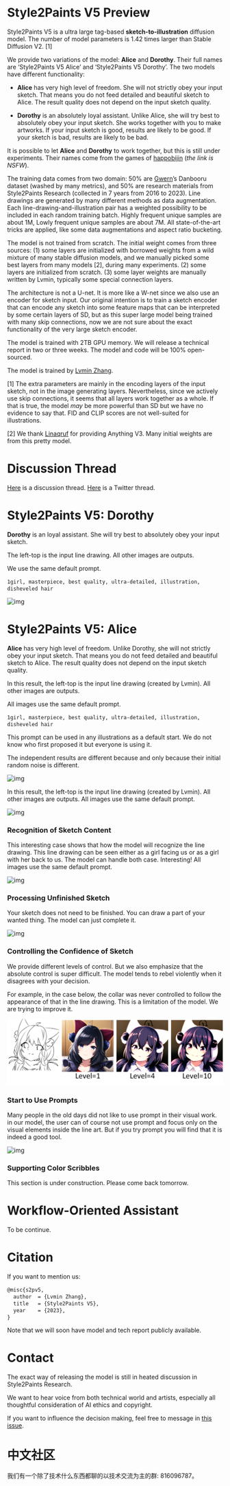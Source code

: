# Style2Paints V5 Preview

Style2Paints V5 is a ultra large tag-based **sketch-to-illustration** diffusion model. The number of model parameters is 1.42 times larger than Stable Diffusion V2. [1]

We provide two variations of the model: **Alice** and **Dorothy**. Their full names are ‘Style2Paints V5 Alice’ and ‘Style2Paints V5 Dorothy’. The two models have different functionality:

* **Alice** has very high level of freedom. She will not strictly obey your input sketch. That means you do not feed detailed and beautiful sketch to Alice. The result quality does not depend on the input sketch quality.

* **Dorothy** is an absolutely loyal assistant. Unlike Alice, she will try best to absolutely obey your input sketch. She works together with you to make artworks. If your input sketch is good, results are likely to be good. If your sketch is bad, results are likely to be bad.

It is possible to let **Alice** and **Dorothy** to work together, but this is still under experiments. Their names come from the games of [happobijin](https://twitter.com/happobijin) (*the link is NSFW*).

The training data comes from two domain: 50% are [Gwern](https://www.gwern.net/)’s Danbooru dataset (washed by many metrics), and 50% are research materials from Style2Paints Research (collected in 7 years from 2016 to 2023). Line drawings are generated by many different methods as data augmentation. Each line-drawing-and-illustration pair has a weighted possibility to be included in each random training batch. Highly frequent unique samples are about 1M, Lowly frequent unique samples are about 7M. All state-of-the-art tricks are applied, like some data augmentations and aspect ratio bucketing.

The model is not trained from scratch. The initial weight comes from three sources: (1) some layers are initialized with borrowed weights from a wild mixture of many stable diffusion models, and we manually picked some best layers from many models [2], during many experiments. (2) some layers are initialized from scratch. (3) some layer weights are manually written by Lvmin, typically some special connection layers.

The architecture is not a U-net. It is more like a W-net since we also use an encoder for sketch input. Our original intention is to train a sketch encoder that can encode any sketch into some feature maps that can be interpreted by some certain layers of SD, but as this super large model being trained with many skip connections, now we are not sure about the exact functionality of the very large sketch encoder. 

The model is trained with 2TB GPU memory. We will release a technical report in two or three weeks. The model and code will be 100% open-sourced. 

The model is trained by [Lvmin Zhang](https://lllyasviel.github.io/Style2PaintsResearch/lvmin).

[1] The extra parameters are mainly in the encoding layers of the input sketch, not in the image generating layers. Nevertheless, since we actively use skip connections, it seems that all layers work together as a whole. If that is true, the model *may* be more powerful than SD but we have no evidence to say that. FID and CLIP scores are not well-suited for illustrations.

[2] We thank [Linaqruf](https://huggingface.co/Linaqruf) for providing Anything V3. Many initial weights are from this pretty model.

# Discussion Thread

[Here](https://github.com/lllyasviel/style2paints/issues/205) is a discussion thread. [Here](https://twitter.com/lvminzhang) is a Twitter thread.

# Style2Paints V5: Dorothy

**Dorothy** is an loyal assistant. She will try best to absolutely obey your input sketch. 

The left-top is the input line drawing. All other images are outputs.

We use the same default prompt.

    1girl, masterpiece, best quality, ultra-detailed, illustration, disheveled hair
  
![img](imgs/7.png)

# Style2Paints V5: Alice

**Alice** has very high level of freedom. Unlike Dorothy, she will not strictly obey your input sketch. That means you do not feed detailed and beautiful sketch to Alice. The result quality does not depend on the input sketch quality.

In this result, the left-top is the input line drawing (created by Lvmin). All other images are outputs.

All images use the same default prompt.

    1girl, masterpiece, best quality, ultra-detailed, illustration, disheveled hair

This prompt can be used in any illustrations as a default start. We do not know who first proposed it but everyone is using it.

The independent results are different because and only because their initial random noise is different.

![img](imgs/3.png)

In this result, the left-top is the input line drawing (created by Lvmin). All other images are outputs. All images use the same default prompt.

![img](imgs/2.png)

### Recognition of Sketch Content

This interesting case shows that how the model will recognize the line drawing. This line drawing can be seen either as a girl facing us or as a girl with her back to us. The model can handle both case. Interesting! All images use the same default prompt.

![img](imgs/1.png)

### Processing Unfinished Sketch

Your sketch does not need to be finished. You can draw a part of your wanted thing. The model can just complete it.

![img](imgs/4.png)

### Controlling the Confidence of Sketch

We provide different levels of control. But we also emphasize that the absolute control is super difficult. The model tends to rebel violently when it disagrees with your decision.

For example, in the case below, the collar was never controlled to follow the appearance of that in the line drawing. This is a limitation of the model. We are trying to improve it.

![img](imgs/5.png)

### Start to Use Prompts

Many people in the old days did not like to use prompt in their visual work. in our model, the user can of course not use prompt and focus only on the visual elements inside the line art. But if you try prompt you will find that it is indeed a good tool.

![img](imgs/6.png)

### Supporting Color Scribbles

This section is under construction. Please come back tomorrow.

# Workflow-Oriented Assistant

To be continue.

# Citation

If you want to mention us:

    @misc{s2pv5,
      author  = {Lvmin Zhang},
      title   = {Style2Paints V5},
      year    = {2023},
    }

Note that we will soon have model and tech report publicly available.

# Contact

The exact way of releasing the model is still in heated discussion in Style2Paints Research.

We want to hear voice from both technical world and artists, especially all thoughtful consideration of AI ethics and copyright.

If you want to influence the decision making, feel free to message in [this issue](https://github.com/lllyasviel/style2paints/issues/205).

# 中文社区

我们有一个除了技术什么东西都聊的以技术交流为主的群: 816096787。
